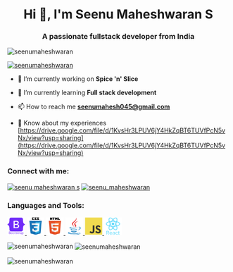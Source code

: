 
<h1 align="center">Hi 👋, I'm Seenu Maheshwaran S</h1>
<h3 align="center">A passionate fullstack developer from India</h3>

<p align="left"> <img src="https://komarev.com/ghpvc/?username=seenumaheshwaran&label=Profile%20views&color=0e75b6&style=flat" alt="seenumaheshwaran" /> </p>

<p align="left"> <a href="https://github.com/ryo-ma/github-profile-trophy"><img src="https://github-profile-trophy.vercel.app/?username=seenumaheshwaran" alt="seenumaheshwaran" /></a> </p>

- 🔭 I’m currently working on **Spice 'n' Slice**

- 🌱 I’m currently learning **Full stack development**

- 📫 How to reach me **seenumahesh045@gmail.com**

- 📄 Know about my experiences [https://drive.google.com/file/d/1KvsHr3LPUV6jY4HkZqBT6TUVfPcN5vNx/view?usp=sharing](https://drive.google.com/file/d/1KvsHr3LPUV6jY4HkZqBT6TUVfPcN5vNx/view?usp=sharing)

<h3 align="left">Connect with me:</h3>
<p align="left">
<a href="https://www.linkedin.com/in/seenu-maheshwaran-s-3146502a1/" target="blank"><img align="center" src="https://raw.githubusercontent.com/rahuldkjain/github-profile-readme-generator/master/src/images/icons/Social/linked-in-alt.svg" alt="seenu maheshwaran s" height="30" width="40" /></a>
<a href="https://www.leetcode.com/seenu_maheshwaran" target="blank"><img align="center" src="https://raw.githubusercontent.com/rahuldkjain/github-profile-readme-generator/master/src/images/icons/Social/leet-code.svg" alt="seenu_maheshwaran" height="30" width="40" /></a>
</p>

<h3 align="left">Languages and Tools:</h3>
<p align="left"> <a href="https://getbootstrap.com" target="_blank" rel="noreferrer"> <img src="https://raw.githubusercontent.com/devicons/devicon/master/icons/bootstrap/bootstrap-plain-wordmark.svg" alt="bootstrap" width="40" height="40"/> </a> <a href="https://www.w3schools.com/css/" target="_blank" rel="noreferrer"> <img src="https://raw.githubusercontent.com/devicons/devicon/master/icons/css3/css3-original-wordmark.svg" alt="css3" width="40" height="40"/> </a> <a href="https://www.w3.org/html/" target="_blank" rel="noreferrer"> <img src="https://raw.githubusercontent.com/devicons/devicon/master/icons/html5/html5-original-wordmark.svg" alt="html5" width="40" height="40"/> </a> <a href="https://www.java.com" target="_blank" rel="noreferrer"> <img src="https://raw.githubusercontent.com/devicons/devicon/master/icons/java/java-original.svg" alt="java" width="40" height="40"/> </a> <a href="https://developer.mozilla.org/en-US/docs/Web/JavaScript" target="_blank" rel="noreferrer"> <img src="https://raw.githubusercontent.com/devicons/devicon/master/icons/javascript/javascript-original.svg" alt="javascript" width="40" height="40"/> </a> <a href="https://reactjs.org/" target="_blank" rel="noreferrer"> <img src="https://raw.githubusercontent.com/devicons/devicon/master/icons/react/react-original-wordmark.svg" alt="react" width="40" height="40"/> </a> </p>

<p><img align="left" src="https://github-readme-stats.vercel.app/api/top-langs?username=seenumaheshwaran&show_icons=true&locale=en&layout=compact" alt="seenumaheshwaran" /></p>

<p>&nbsp;<img align="center" src="https://github-readme-stats.vercel.app/api?username=seenumaheshwaran&show_icons=true&locale=en" alt="seenumaheshwaran" /></p>

<p><img align="center" src="https://github-readme-streak-stats.herokuapp.com/?user=seenumaheshwaran&" alt="seenumaheshwaran" /></p>
